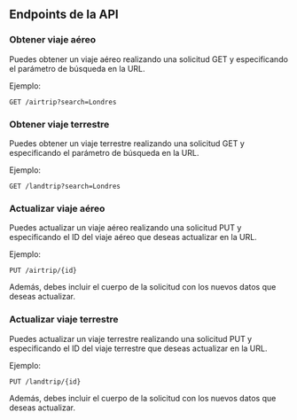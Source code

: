## Endpoints de la API

### Obtener viaje aéreo

Puedes obtener un viaje aéreo realizando una solicitud GET y especificando el parámetro de búsqueda en la URL.

Ejemplo:

`GET /airtrip?search=Londres` 

### Obtener viaje terrestre

Puedes obtener un viaje terrestre realizando una solicitud GET y especificando el parámetro de búsqueda en la URL.

Ejemplo:


`GET /landtrip?search=Londres` 

### Actualizar viaje aéreo

Puedes actualizar un viaje aéreo realizando una solicitud PUT y especificando el ID del viaje aéreo que deseas actualizar en la URL.

Ejemplo:


`PUT /airtrip/{id}` 

Además, debes incluir el cuerpo de la solicitud con los nuevos datos que deseas actualizar.

### Actualizar viaje terrestre

Puedes actualizar un viaje terrestre realizando una solicitud PUT y especificando el ID del viaje terrestre que deseas actualizar en la URL.

Ejemplo:


`PUT /landtrip/{id}` 

Además, debes incluir el cuerpo de la solicitud con los nuevos datos que deseas actualizar.